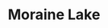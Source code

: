 ---
layout: product
product_id: 1491345014846
id: 1491345014846
title: Moraine Lake
body_html: >-
  <p>Taken at Moraine Lake during the summer of 2018.</p>

  <p>This photo has a deep meaning to me. The photo I used as a wallpaper on my very first computer was a photo from Moraine Lake. I promised myself that I’d go see it in person someday so that morning when we arrived at the parking lot and realized it was full, I was nervous. Thankfully, Jacquelynn is a saint and said that I should go take photos while she drove around until a spot opened up. When I laid eyes on the scene that I had been staring at through a screen for years I couldn’t help but be overwhelmed with emotion.</p>

  <p> </p>
vendor: Connell McCarthy
product_type: Posters, Prints, & Visual Artwork
created_at: 2018-10-13T20:54:11-04:00
handle: moraine-lake
updated_at: 2022-11-23T20:00:27-05:00
published_at: 2018-08-22T19:38:24-04:00
template_suffix: ""
status: active
published_scope: global
tags: Batch 02, forest, lake, mountain, mountains, Print, Trees, water
admin_graphql_api_id: gid://shopify/Product/1491345014846
variants:
  - product_id: 1491345014846
    id: 39577050906686
    title: 8x10” / Full Colour
    price: "35.00"
    sku: CM-PP-B2-07-XXS-FC
    position: 1
    inventory_policy: continue
    compare_at_price: null
    fulfillment_service: manual
    inventory_management: shopify
    option1: 8x10”
    option2: Full Colour
    option3: null
    created_at: 2021-09-01T11:54:23-04:00
    updated_at: 2022-02-07T15:50:03-05:00
    taxable: true
    barcode: ""
    grams: 208
    image_id: 6203606237246
    weight: 0.208
    weight_unit: kg
    inventory_item_id: 41671491551294
    inventory_quantity: 100
    old_inventory_quantity: 100
    requires_shipping: true
    admin_graphql_api_id: gid://shopify/ProductVariant/39577050906686
  - product_id: 1491345014846
    id: 39577050939454
    title: 8x10” / Black & White
    price: "35.00"
    sku: CM-PP-B2-07-XXS-BW
    position: 2
    inventory_policy: continue
    compare_at_price: null
    fulfillment_service: manual
    inventory_management: shopify
    option1: 8x10”
    option2: Black & White
    option3: null
    created_at: 2021-09-01T11:54:23-04:00
    updated_at: 2022-02-07T15:50:04-05:00
    taxable: true
    barcode: ""
    grams: 208
    image_id: 6203606106174
    weight: 0.208
    weight_unit: kg
    inventory_item_id: 41671491584062
    inventory_quantity: 100
    old_inventory_quantity: 100
    requires_shipping: true
    admin_graphql_api_id: gid://shopify/ProductVariant/39577050939454
  - product_id: 1491345014846
    id: 39577050972222
    title: 8.5x11” / Full Colour
    price: "35.00"
    sku: CM-PP-B2-07-XS-FC
    position: 3
    inventory_policy: continue
    compare_at_price: null
    fulfillment_service: manual
    inventory_management: shopify
    option1: 8.5x11”
    option2: Full Colour
    option3: null
    created_at: 2021-09-01T11:54:23-04:00
    updated_at: 2022-02-07T15:50:02-05:00
    taxable: true
    barcode: ""
    grams: 208
    image_id: 6203606237246
    weight: 0.208
    weight_unit: kg
    inventory_item_id: 41671491616830
    inventory_quantity: 100
    old_inventory_quantity: 100
    requires_shipping: true
    admin_graphql_api_id: gid://shopify/ProductVariant/39577050972222
  - product_id: 1491345014846
    id: 39577051004990
    title: 8.5x11” / Black & White
    price: "35.00"
    sku: CM-PP-B2-07-XS-BW
    position: 4
    inventory_policy: continue
    compare_at_price: null
    fulfillment_service: manual
    inventory_management: shopify
    option1: 8.5x11”
    option2: Black & White
    option3: null
    created_at: 2021-09-01T11:54:23-04:00
    updated_at: 2022-02-07T15:50:02-05:00
    taxable: true
    barcode: ""
    grams: 208
    image_id: 6203606106174
    weight: 0.208
    weight_unit: kg
    inventory_item_id: 41671491649598
    inventory_quantity: 100
    old_inventory_quantity: 100
    requires_shipping: true
    admin_graphql_api_id: gid://shopify/ProductVariant/39577051004990
  - product_id: 1491345014846
    id: 39577051037758
    title: 13x19” / Full Colour
    price: "40.00"
    sku: CM-PP-B2-07-S-FC
    position: 5
    inventory_policy: continue
    compare_at_price: null
    fulfillment_service: manual
    inventory_management: shopify
    option1: 13x19”
    option2: Full Colour
    option3: null
    created_at: 2021-09-01T11:54:24-04:00
    updated_at: 2022-02-07T15:50:01-05:00
    taxable: true
    barcode: ""
    grams: 208
    image_id: 6203606237246
    weight: 0.208
    weight_unit: kg
    inventory_item_id: 41671491682366
    inventory_quantity: 100
    old_inventory_quantity: 100
    requires_shipping: true
    admin_graphql_api_id: gid://shopify/ProductVariant/39577051037758
  - product_id: 1491345014846
    id: 39577051070526
    title: 13x19” / Black & White
    price: "40.00"
    sku: CM-PP-B2-07-S-BW
    position: 6
    inventory_policy: continue
    compare_at_price: null
    fulfillment_service: manual
    inventory_management: shopify
    option1: 13x19”
    option2: Black & White
    option3: null
    created_at: 2021-09-01T11:54:24-04:00
    updated_at: 2022-02-07T15:50:03-05:00
    taxable: true
    barcode: ""
    grams: 208
    image_id: 6203606106174
    weight: 0.208
    weight_unit: kg
    inventory_item_id: 41671491715134
    inventory_quantity: 100
    old_inventory_quantity: 100
    requires_shipping: true
    admin_graphql_api_id: gid://shopify/ProductVariant/39577051070526
  - product_id: 1491345014846
    id: 39577051103294
    title: 16x20” / Full Colour
    price: "50.00"
    sku: CM-PP-B2-07-M-FC
    position: 7
    inventory_policy: continue
    compare_at_price: null
    fulfillment_service: manual
    inventory_management: shopify
    option1: 16x20”
    option2: Full Colour
    option3: null
    created_at: 2021-09-01T11:54:24-04:00
    updated_at: 2022-02-07T15:50:06-05:00
    taxable: true
    barcode: ""
    grams: 208
    image_id: 6203606237246
    weight: 0.208
    weight_unit: kg
    inventory_item_id: 41671491747902
    inventory_quantity: 100
    old_inventory_quantity: 100
    requires_shipping: true
    admin_graphql_api_id: gid://shopify/ProductVariant/39577051103294
  - product_id: 1491345014846
    id: 39577051136062
    title: 16x20” / Black & White
    price: "50.00"
    sku: CM-PP-B2-07-M-BW
    position: 8
    inventory_policy: continue
    compare_at_price: null
    fulfillment_service: manual
    inventory_management: shopify
    option1: 16x20”
    option2: Black & White
    option3: null
    created_at: 2021-09-01T11:54:24-04:00
    updated_at: 2022-02-07T15:50:06-05:00
    taxable: true
    barcode: ""
    grams: 208
    image_id: 6203606106174
    weight: 0.208
    weight_unit: kg
    inventory_item_id: 41671491780670
    inventory_quantity: 100
    old_inventory_quantity: 100
    requires_shipping: true
    admin_graphql_api_id: gid://shopify/ProductVariant/39577051136062
  - product_id: 1491345014846
    id: 39577051168830
    title: 20x24” / Full Colour
    price: "60.00"
    sku: CM-PP-B2-07-L-FC
    position: 9
    inventory_policy: continue
    compare_at_price: null
    fulfillment_service: manual
    inventory_management: shopify
    option1: 20x24”
    option2: Full Colour
    option3: null
    created_at: 2021-09-01T11:54:24-04:00
    updated_at: 2022-02-07T15:50:06-05:00
    taxable: true
    barcode: ""
    grams: 208
    image_id: 6203606237246
    weight: 0.208
    weight_unit: kg
    inventory_item_id: 41671491813438
    inventory_quantity: 100
    old_inventory_quantity: 100
    requires_shipping: true
    admin_graphql_api_id: gid://shopify/ProductVariant/39577051168830
  - product_id: 1491345014846
    id: 39577051201598
    title: 20x24” / Black & White
    price: "60.00"
    sku: CM-PP-B2-07-L-BW
    position: 10
    inventory_policy: continue
    compare_at_price: null
    fulfillment_service: manual
    inventory_management: shopify
    option1: 20x24”
    option2: Black & White
    option3: null
    created_at: 2021-09-01T11:54:24-04:00
    updated_at: 2022-02-07T15:50:06-05:00
    taxable: true
    barcode: ""
    grams: 208
    image_id: 6203606106174
    weight: 0.208
    weight_unit: kg
    inventory_item_id: 41671491846206
    inventory_quantity: 100
    old_inventory_quantity: 100
    requires_shipping: true
    admin_graphql_api_id: gid://shopify/ProductVariant/39577051201598
  - product_id: 1491345014846
    id: 39577051234366
    title: 20x30” / Full Colour
    price: "70.00"
    sku: CM-PP-B2-07-XL-FC
    position: 11
    inventory_policy: continue
    compare_at_price: null
    fulfillment_service: manual
    inventory_management: shopify
    option1: 20x30”
    option2: Full Colour
    option3: null
    created_at: 2021-09-01T11:54:24-04:00
    updated_at: 2022-02-07T15:50:10-05:00
    taxable: true
    barcode: ""
    grams: 208
    image_id: 6203606237246
    weight: 0.208
    weight_unit: kg
    inventory_item_id: 41671491878974
    inventory_quantity: 100
    old_inventory_quantity: 100
    requires_shipping: true
    admin_graphql_api_id: gid://shopify/ProductVariant/39577051234366
  - product_id: 1491345014846
    id: 39577051267134
    title: 20x30” / Black & White
    price: "70.00"
    sku: CM-PP-B2-07-XL-BW
    position: 12
    inventory_policy: continue
    compare_at_price: null
    fulfillment_service: manual
    inventory_management: shopify
    option1: 20x30”
    option2: Black & White
    option3: null
    created_at: 2021-09-01T11:54:24-04:00
    updated_at: 2022-02-07T15:50:10-05:00
    taxable: true
    barcode: ""
    grams: 208
    image_id: 6203606106174
    weight: 0.208
    weight_unit: kg
    inventory_item_id: 41671491911742
    inventory_quantity: 100
    old_inventory_quantity: 100
    requires_shipping: true
    admin_graphql_api_id: gid://shopify/ProductVariant/39577051267134
  - product_id: 1491345014846
    id: 39577051299902
    title: 24x36” / Full Colour
    price: "90.00"
    sku: CM-PP-B2-07-XXL-FC
    position: 13
    inventory_policy: continue
    compare_at_price: null
    fulfillment_service: manual
    inventory_management: shopify
    option1: 24x36”
    option2: Full Colour
    option3: null
    created_at: 2021-09-01T11:54:24-04:00
    updated_at: 2022-02-07T15:50:10-05:00
    taxable: true
    barcode: ""
    grams: 208
    image_id: 6203606237246
    weight: 0.208
    weight_unit: kg
    inventory_item_id: 41671491944510
    inventory_quantity: 100
    old_inventory_quantity: 100
    requires_shipping: true
    admin_graphql_api_id: gid://shopify/ProductVariant/39577051299902
  - product_id: 1491345014846
    id: 39577051332670
    title: 24x36” / Black & White
    price: "90.00"
    sku: CM-PP-B2-07-XXL-BW
    position: 14
    inventory_policy: continue
    compare_at_price: null
    fulfillment_service: manual
    inventory_management: shopify
    option1: 24x36”
    option2: Black & White
    option3: null
    created_at: 2021-09-01T11:54:24-04:00
    updated_at: 2022-02-07T15:50:11-05:00
    taxable: true
    barcode: ""
    grams: 208
    image_id: 6203606106174
    weight: 0.208
    weight_unit: kg
    inventory_item_id: 41671491977278
    inventory_quantity: 100
    old_inventory_quantity: 100
    requires_shipping: true
    admin_graphql_api_id: gid://shopify/ProductVariant/39577051332670
  - product_id: 1491345014846
    id: 39577051365438
    title: 30x40” / Full Colour
    price: "100.00"
    sku: CM-PP-B2-07-XXXL-FC
    position: 15
    inventory_policy: continue
    compare_at_price: null
    fulfillment_service: manual
    inventory_management: shopify
    option1: 30x40”
    option2: Full Colour
    option3: null
    created_at: 2021-09-01T11:54:24-04:00
    updated_at: 2022-02-07T15:50:10-05:00
    taxable: true
    barcode: ""
    grams: 208
    image_id: 6203606237246
    weight: 0.208
    weight_unit: kg
    inventory_item_id: 41671492010046
    inventory_quantity: 100
    old_inventory_quantity: 100
    requires_shipping: true
    admin_graphql_api_id: gid://shopify/ProductVariant/39577051365438
  - product_id: 1491345014846
    id: 39577051398206
    title: 30x40” / Black & White
    price: "100.00"
    sku: CM-PP-B2-07-XXXL-BW
    position: 16
    inventory_policy: continue
    compare_at_price: null
    fulfillment_service: manual
    inventory_management: shopify
    option1: 30x40”
    option2: Black & White
    option3: null
    created_at: 2021-09-01T11:54:24-04:00
    updated_at: 2022-02-07T15:50:15-05:00
    taxable: true
    barcode: ""
    grams: 208
    image_id: 6203606106174
    weight: 0.208
    weight_unit: kg
    inventory_item_id: 41671492042814
    inventory_quantity: 100
    old_inventory_quantity: 100
    requires_shipping: true
    admin_graphql_api_id: gid://shopify/ProductVariant/39577051398206
options:
  - product_id: 1491345014846
    id: 2045805789246
    name: Size
    position: 1
    values:
      - 8x10”
      - 8.5x11”
      - 13x19”
      - 16x20”
      - 20x24”
      - 20x30”
      - 24x36”
      - 30x40”
  - product_id: 1491345014846
    id: 8589812269118
    name: Color
    position: 2
    values:
      - Full Colour
      - Black & White
images:
  - product_id: 1491345014846
    id: 6203606237246
    position: 1
    created_at: 2019-03-05T11:02:21-05:00
    updated_at: 2019-10-20T18:44:17-04:00
    alt: null
    width: 1000
    height: 1500
    src: https://cdn.shopify.com/s/files/1/1624/2355/products/Print-Shot---Dark-Background-_Moraine-Lake-2019.jpg?v=1571611457
    variant_ids:
      - 39577050906686
      - 39577050972222
      - 39577051037758
      - 39577051103294
      - 39577051168830
      - 39577051234366
      - 39577051299902
      - 39577051365438
    admin_graphql_api_id: gid://shopify/ProductImage/6203606237246
  - product_id: 1491345014846
    id: 6203606106174
    position: 2
    created_at: 2019-03-05T11:02:20-05:00
    updated_at: 2019-10-20T18:44:17-04:00
    alt: null
    width: 1000
    height: 1500
    src: https://cdn.shopify.com/s/files/1/1624/2355/products/Print-Shot---Dark-Background-_Moraine-Lake-2019_-B_W.jpg?v=1571611457
    variant_ids:
      - 39577050939454
      - 39577051004990
      - 39577051070526
      - 39577051136062
      - 39577051201598
      - 39577051267134
      - 39577051332670
      - 39577051398206
    admin_graphql_api_id: gid://shopify/ProductImage/6203606106174
  - product_id: 1491345014846
    id: 28230154551358
    position: 3
    created_at: 2021-05-04T20:07:06-04:00
    updated_at: 2021-05-04T20:07:06-04:00
    alt: null
    width: 2000
    height: 1800
    src: https://cdn.shopify.com/s/files/1/1624/2355/products/PAR_02_0001_cfa2ac12-235b-4694-8e5a-f5cc357ccbad.png?v=1620173226
    variant_ids: []
    admin_graphql_api_id: gid://shopify/ProductImage/28230154551358
  - product_id: 1491345014846
    id: 29846611558462
    position: 4
    created_at: 2022-11-23T20:00:27-05:00
    updated_at: 2022-11-23T20:00:27-05:00
    alt: null
    width: 1816
    height: 1204
    src: https://cdn.shopify.com/s/files/1/1624/2355/products/MoraineLake.jpg?v=1669251627
    variant_ids: []
    admin_graphql_api_id: gid://shopify/ProductImage/29846611558462
image:
  product_id: 1491345014846
  id: 6203606237246
  position: 1
  created_at: 2019-03-05T11:02:21-05:00
  updated_at: 2019-10-20T18:44:17-04:00
  alt: null
  width: 1000
  height: 1500
  src: https://cdn.shopify.com/s/files/1/1624/2355/products/Print-Shot---Dark-Background-_Moraine-Lake-2019.jpg?v=1571611457
  variant_ids:
    - 39577050906686
    - 39577050972222
    - 39577051037758
    - 39577051103294
    - 39577051168830
    - 39577051234366
    - 39577051299902
    - 39577051365438
  admin_graphql_api_id: gid://shopify/ProductImage/6203606237246

---